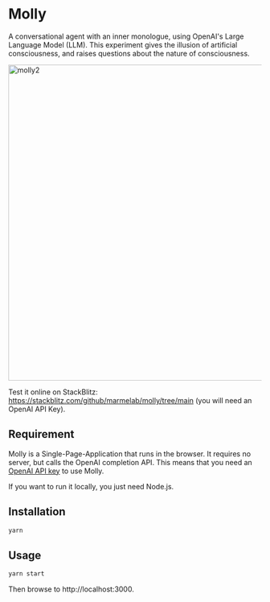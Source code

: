# Molly

A conversational agent with an inner monologue, using OpenAI's Large Language Model (LLM). This experiment gives the illusion of artificial consciousness, and raises questions about the nature of consciousness.

<img width="628" alt="molly2" src="https://github.com/marmelab/molly/assets/99944/d4e90862-0611-4aa0-87c8-0ad4891600d9">

Test it online on StackBlitz: https://stackblitz.com/github/marmelab/molly/tree/main (you will need an OpenAI API Key). 

## Requirement

Molly is a Single-Page-Application that runs in the browser. It requires no server, but calls the OpenAI completion API. This means that you need an [OpenAI API key](https://openai.com/blog/openai-api) to use Molly. 

If you want to run it locally, you just need Node.js. 

## Installation

```bash
yarn
```

## Usage

```bash
yarn start
```

Then browse to http://localhost:3000.
